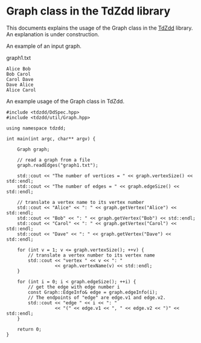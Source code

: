 # Graph class in the TdZdd library

This documents explains the usage of the Graph class in the [TdZdd](https://github.com/kunisura/TdZdd) library.
An explanation is under construction.

An example of an input graph.

graph1.txt

```
Alice Bob
Bob Carol
Carol Dave
Dave Alice
Alice Carol
```

An example usage of the Graph class in TdZdd.

```
#include <tdzdd/DdSpec.hpp>
#include <tdzdd/util/Graph.hpp>

using namespace tdzdd;

int main(int argc, char** argv) {

    Graph graph;

    // read a graph from a file
    graph.readEdges("graph1.txt");

    std::cout << "The number of vertices = " << graph.vertexSize() << std::endl;
    std::cout << "The number of edges = " << graph.edgeSize() << std::endl;

    // translate a vertex name to its vertex number
    std::cout << "Alice" << ": " << graph.getVertex("Alice") << std::endl;
    std::cout << "Bob" << ": " << graph.getVertex("Bob") << std::endl;
    std::cout << "Carol" << ": " << graph.getVertex("Carol") << std::endl;
    std::cout << "Dave" << ": " << graph.getVertex("Dave") << std::endl;

    for (int v = 1; v <= graph.vertexSize(); ++v) {
        // translate a vertex number to its vertex name
        std::cout << "vertex " << v << ": "
                  << graph.vertexName(v) << std::endl;
    }

    for (int i = 0; i < graph.edgeSize(); ++i) {
        // get the edge with edge number i
        const Graph::EdgeInfo& edge = graph.edgeInfo(i);
        // The endpoints of "edge" are edge.v1 and edge.v2.
        std::cout << "edge " << i << ": "
                  << "(" << edge.v1 << ", " << edge.v2 << ")" << std::endl;
    }

    return 0;
}
```

